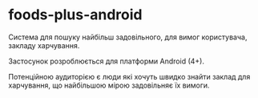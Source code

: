 # foods-plus-android
Система для пошуку найбільш задовільного, для вимог користувача, закладу харчування.

Застосунок розроблюється для платформи Android (4+).

Потенційною аудиторією є люди які хочуть швидко знайти заклад для харчування, що найбільшою мірою задовільняє їх вимоги.  
